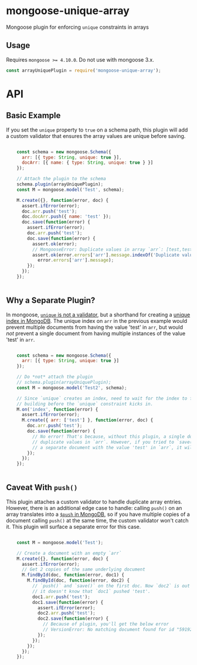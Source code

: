 # mongoose-unique-array

Mongoose plugin for enforcing `unique` constraints in arrays

## Usage

Requires `mongoose >= 4.10.0`. Do not use with mongoose 3.x.

```javascript
const arrayUniquePlugin = require('mongoose-unique-array');
```


# API

## Basic Example


If you set the `unique` property to `true` on a schema path, this plugin
will add a custom validator that ensures the array values are unique before
saving.


```javascript

    const schema = new mongoose.Schema({
      arr: [{ type: String, unique: true }],
      docArr: [{ name: { type: String, unique: true } }]
    });

    // Attach the plugin to the schema
    schema.plugin(arrayUniquePlugin);
    const M = mongoose.model('Test', schema);

    M.create({}, function(error, doc) {
      assert.ifError(error);
      doc.arr.push('test');
      doc.docArr.push({ name: 'test' });
      doc.save(function(error) {
        assert.ifError(error);
        doc.arr.push('test');
        doc.save(function(error) {
          assert.ok(error);
          // MongooseError: Duplicate values in array `arr`: [test,test]
          assert.ok(error.errors['arr'].message.indexOf('Duplicate values') !== -1,
            error.errors['arr'].message);
        });
      });
    });
  
```

## Why a Separate Plugin?

In mongoose, [`unique` is not a validator](http://mongoosejs.com/docs/validation.html#the-unique-option-is-not-a-validator),
but a shorthand for creating a [unique index in MongoDB](https://docs.mongodb.com/manual/core/index-unique/).
The unique index on `arr` in the previous example would prevent multiple documents from
having the value 'test' in `arr`, but would _not_ prevent a single document from having
multiple instances of the value 'test' in `arr`.


```javascript

    const schema = new mongoose.Schema({
      arr: [{ type: String, unique: true }]
    });

    // Do *not* attach the plugin
    // schema.plugin(arrayUniquePlugin);
    const M = mongoose.model('Test2', schema);

    // Since `unique` creates an index, need to wait for the index to finish
    // building before the `unique` constraint kicks in.
    M.on('index', function(error) {
      assert.ifError(error);
      M.create({ arr: ['test'] }, function(error, doc) {
        doc.arr.push('test');
        doc.save(function(error) {
          // No error! That's because, without this plugin, a single doc can have
          // duplicate values in `arr`. However, if you tried to `save()`
          // a separate document with the value 'test' in `arr`, it will fail.
        });
      });
    });
  
```

## Caveat With `push()`

This plugin attaches a custom validator to handle duplicate array entries.
However, there is an additional edge case to handle: calling `push()` on
an array translates into a [`$push` in MongoDB](https://docs.mongodb.com/manual/reference/operator/update/push/),
so if you have multiple copies of a document calling `push()` at the same
time, the custom validator won't catch it. This plugin will surface a
separate error for this case.


```javascript

    const M = mongoose.model('Test');

    // Create a document with an empty `arr`
    M.create({}, function(error, doc) {
      assert.ifError(error);
      // Get 2 copies of the same underlying document
      M.findById(doc, function(error, doc1) {
        M.findById(doc, function(error, doc2) {
          // `push()` and `save()` on the first doc. Now `doc2` is out of date,
          // it doesn't know that `doc1` pushed 'test'.
          doc1.arr.push('test');
          doc1.save(function(error) {
            assert.ifError(error);
            doc2.arr.push('test');
            doc2.save(function(error) {
              // Because of plugin, you'll get the below error
              // VersionError: No matching document found for id "59192cbac4fd9871f28f4d61"
            });
          });
        });
      });
    });
  
```